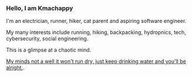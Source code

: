 ### Hello, I am Kmachappy

I'm an electrician, runner, hiker, cat parent and aspiring software engineer.

My many interests include running, hiking, backpacking, hydropnics, tech, cybersecurity, social engineering.

This is a glimpse at a chaotic mind.


[My minds not a well it won't run dry, just keep drinking water and you'll be alright.](https://www.youtube.com/watch?v=wtBYJUjbgIk).
